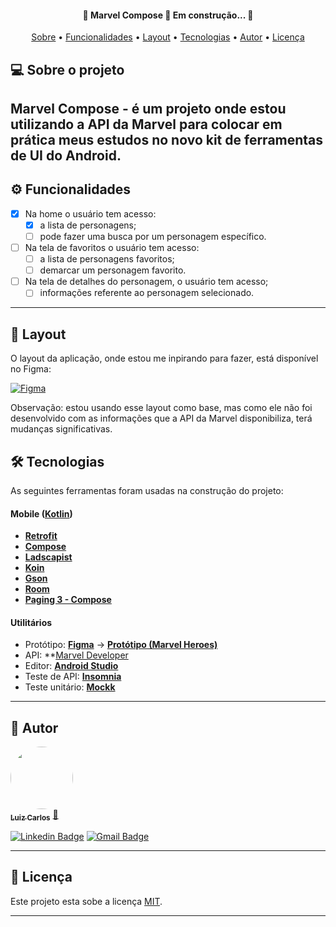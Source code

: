 <h4 align="center"> 
	🚧  Marvel Compose 🚀 Em construção...  🚧
</h4>

<p align="center">
 <a href="#-sobre-o-projeto">Sobre</a> •
 <a href="#-funcionalidades">Funcionalidades</a> •
 <a href="#-layout">Layout</a> • 
 <a href="#-tecnologias">Tecnologias</a> • 
 <a href="#-autor">Autor</a> • 
 <a href="#user-content--licença">Licença</a>
</p>


## 💻 Sobre o projeto

Marvel Compose - é um projeto onde estou utilizando a API da Marvel para colocar em prática meus estudos no novo kit de ferramentas de UI do Android.
---

## ⚙ Funcionalidades

- [x] Na home o usuário tem acesso:
  - [x] a lista de personagens;
  - [ ] pode fazer uma busca por um personagem específico.
  
- [ ] Na tela de favoritos o usuário tem acesso:
  - [ ] a lista de personagens favoritos;
  - [ ] demarcar um personagem favorito.
  
- [ ] Na tela de detalhes do personagem, o usuário tem acesso;
  - [ ] informações referente ao personagem selecionado.
  
---

## 🎨 Layout

O layout da aplicação, onde estou me inpirando para fazer, está disponível no Figma:

<a href="https://www.figma.com/file/svm9zry1xWvpdsiUDIL4q5/Marvel-Heroes-(Community)?node-id=218%3A4647">
  <img alt="Figma" src="https://img.shields.io/badge/Acessar%20Layout%20-Figma-%2304D361">
</a>

Observação: estou usando esse layout como base, mas como ele não foi desenvolvido com as informações que a API da Marvel disponibiliza, terá mudanças significativas.

## 🛠 Tecnologias

As seguintes ferramentas foram usadas na construção do projeto:

#### **Mobile**  ([Kotlin](https://kotlinlang.org))

-   **[Retrofit](https://square.github.io/retrofit/)**
-   **[Compose](https://developer.android.com/jetpack/compose?hl=pt-br)**
-   **[Ladscapist](https://github.com/skydoves/landscapist)**
-   **[Koin](https://insert-koin.io)**
-   **[Gson](https://github.com/google/gson)**
-   **[Room](https://developer.android.com/jetpack/androidx/releases/room)**
-   **[Paging 3 - Compose](https://developer.android.com/jetpack/androidx/releases/paging?hl=pt-br#paging_compose_version_100_2)**

#### **Utilitários**

-   Protótipo:  **[Figma](https://www.figma.com/)**  →  **[Protótipo (Marvel Heroes)](https://www.figma.com/file/svm9zry1xWvpdsiUDIL4q5/Marvel-Heroes-(Community)?node-id=218%3A4647)**
-   API:  **[Marvel Developer](https://developer.marvel.com)
-   Editor:  **[Android Studio](https://developer.android.com/studio)**
-   Teste de API:  **[Insomnia](https://insomnia.rest/)**
-   Teste unitário:  **[Mockk](https://mockk.io/ANDROID.html)**

---

## 🦸 Autor

<a href="https://www.linkedin.com/in/luiz-carlos-paula-jr/">
 <img style="border-radius: 50%;" src="https://avatars.githubusercontent.com/u/28627047?s=400&u=72c0dcf3886d8b57014fb541dfd7a624a647a5dd&v=4" width="100px;" alt=""/>
 <br />
 <sub><b>Luiz Carlos</b></sub></a> <a href="https://www.linkedin.com/in/luiz-carlos-paula-jr/" title="Linkedin">🚀</a>
 <br />

[![Linkedin Badge](https://img.shields.io/badge/-Luiz-blue?style=flat-square&logo=Linkedin&logoColor=white&link=https://www.linkedin.com/in/luiz-carlos-paula-jr/)](https://www.linkedin.com/in/luiz-carlos-paula-jr/) 
[![Gmail Badge](https://img.shields.io/badge/-luxcjr@gmail.com-c14438?style=flat-square&logo=Gmail&logoColor=white&link=mailto:luxcjr@gmail.com)](mailto:luxcjr@gmail.com)

---

## 📝 Licença

Este projeto esta sobe a licença [MIT](./LICENSE).

---